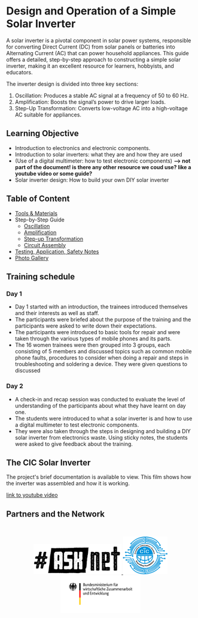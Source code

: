 # Design and Operation of a Simple Solar Inverter

A solar inverter is a pivotal component in solar power systems, responsible for converting Direct Current (DC) from solar panels or batteries into Alternating Current (AC) that can power household appliances. This guide offers a detailed, step-by-step approach to constructing a simple solar inverter, making it an excellent resource for learners, hobbyists, and educators.

The inverter design is divided into three key sections:

1. Oscillation: Produces a stable AC signal at a frequency of 50 to 60 Hz.
2. Amplification: Boosts the signal’s power to drive larger loads.
3. Step-Up Transformation: Converts low-voltage AC into a high-voltage AC
suitable for appliances.

## Learning Objective 

+ Introduction to electronics and electronic components.
+ Introduction to solar inverters: what they are and how they are used
+ (Use of a digital multimeter: how to test electronic components) __--> not part of the document! is there any other resource we coud use? like a youtube video or some guide?__
+ Solar inverter design: How to build your own DIY solar inverter

## Table of Content

+ [Tools & Materials](/tools_materials.md)
+ Step-by-Step Guide
  + [Oscillation](/oscillation.md)
  + [Amplification](/amplification.md)
  + [Step-up Transformation](/transformation.md)
  + [Circuit Assembly]()
+ [Testing, Application, Safety Notes]()
+ [Photo Gallery](/photo_gallery.md)


## Training schedule 
### Day 1
+ Day 1 started with an introduction, the trainees introduced themselves and their interests as well as staff.
+ The participants were briefed about the purpose of the training and the participants were asked to write down their expectations.
+ The participants were introduced to basic tools for repair and were taken through the various types of mobile phones and its parts. 
+ The 16 women trainees were then grouped into 3 groups, each consisting of 5 members and discussed topics such as common mobile phone faults, procedures to consider when doing a repair and steps in troubleshooting and soldering a device. They were given questions to discussed 

### Day 2
+ A check-in and recap session was conducted to evaluate the level of understanding of the participants about what they have learnt on day one.
+ The students were introduced to what a solar inverter is and how to use a digital multimeter to test electronic components.
+ They were also taken through the steps in designing and building a DIY solar inverter from electronics waste.
Using sticky notes, the students were asked to give feedback about the training.


## The CIC Solar Inverter

The project's brief documentation is available to view. This film shows how the inverter was assembled and how it is working.

[link to youtube video]()


## Partners and the Network
<br>

<p align="center"; width="100%">
 <a href="https://asknet.community/"> <img height="80" src="materials/images/asknet-logo.png" alt="ASKnet Logo"/> </a>
 <a href="https://www.cictech.online/"> <img height="100" src="materials/images/09-CIC-logo.jpg" alt="CIC Logo"/> </a> 
  <a href="https://www.bmz.de/en"> <img height="100" src="materials/images/BMZ_Logo.svg.png" alt="BMZ Logo"/> </a> 
</p>
